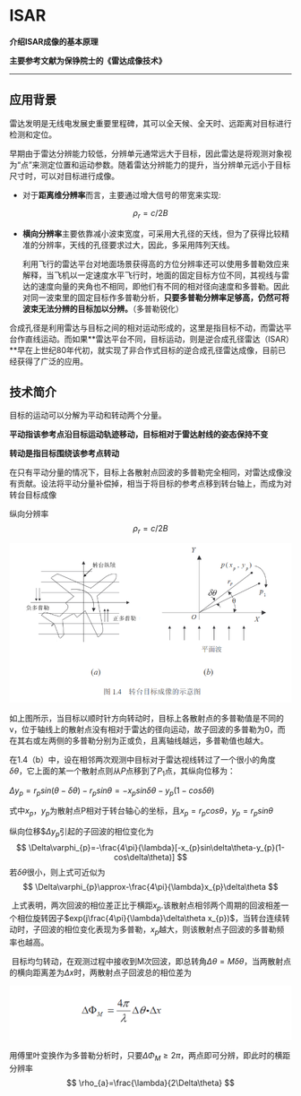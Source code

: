 # ISAR

**介绍ISAR成像的基本原理**

**主要参考文献为保铮院士的《雷达成像技术》**

****

## 应用背景

雷达发明是无线电发展史重要里程碑，其可以全天候、全天时、远距离对目标进行检测和定位。

早期由于雷达分辨能力较低，分辨单元通常远大于目标，因此雷达是将观测对象视为“点”来测定位置和运动参数。随着雷达分辨能力的提升，当分辨单元远小于目标尺寸时，可以对目标进行成像。

* 对于**距离维分辨率**而言，主要通过增大信号的带宽来实现:

$$
\rho_{r}=c/2B
$$

* **横向分辨率**主要依靠减小波束宽度，可采用大孔径的天线，但为了获得比较精准的分辨率，天线的孔径要求过大，因此，多采用阵列天线。

  利用飞行的雷达平台对地面场景获得高的方位分辨率还可以使用多普勒效应来解释，当飞机以一定速度水平飞行时，地面的固定目标方位不同，其视线与雷达的速度向量的夹角也不相同，即他们有不同的相对径向速度和多普勒。因此对同一波束里的固定目标作多普勒分析，**只要多普勒分辨率足够高，仍然可将波束无法分辨的目标加以分辨。**（多普勒锐化）

合成孔径是利用雷达与目标之间的相对运动形成的，这里是指目标不动，而雷达平台作直线运动。而如果**雷达平台不同，目标运动，则是逆合成孔径雷达（ISAR）**早在上世纪80年代初，就实现了非合作式目标的逆合成孔径雷达成像，目前已经获得了广泛的应用。 

## 技术简介

目标的运动可以分解为平动和转动两个分量。

**平动指该参考点沿目标运动轨迹移动，目标相对于雷达射线的姿态保持不变**

**转动是指目标围绕该参考点转动**

在只有平动分量的情况下，目标上各散射点回波的多普勒完全相同，对雷达成像没有贡献。设法将平动分量补偿掉，相当于将目标的参考点移到转台轴上，而成为对转台目标成像

纵向分辨率
$$
\rho_{r}=c/2B
$$


![image-20241125211337038](assets/image-20241125211337038.png)



​       如上图所示，当目标以顺时针方向转动时，目标上各散射点的多普勒值是不同的v，位于轴线上的散射点没有相对于雷达的径向运动，故子回波的多普勒为0，而在其右或左两侧的多普勒分别为正或负，且离轴线越远，多普勒值也越大。

​        在1.4（b）中，设在相邻两次观测中目标对于雷达视线转过了一个很小的角度$\delta\theta$，它上面的某一个散射点则从$P$点移到了$P_{1}$点，其纵向位移为：

$\Delta y_{p}=r_{p}sin(\theta-\delta\theta)-r_{p}sin\theta=-x_{p}sin\delta\theta-y_{p}(1-cos\delta\theta)$

式中$x_{p}$，$y_{p}$为散射点P相对于转台轴心的坐标，且$x_{p}=r_{p}cos\theta$，$y_{p}=r_{p}sin\theta$

纵向位移$$\Delta y_{p}$引起的子回波的相位变化为
$$
\Delta\varphi_{p}=-\frac{4\pi}{\lambda}[-x_{p}sin\delta\theta-y_{p}(1-cos\delta\theta)]
$$
若$\delta \theta$很小，则上式可近似为
$$
\Delta\varphi_{p}\approx-\frac{4\pi}{\lambda}x_{p}\delta\theta
$$


​     上式表明，两次回波的相位差正比于横距$x_{p}$.该散射点相邻两个周期的回波相差一个相位旋转因子$exp(j\frac{4\pi}{\lambda}\delta\theta x_{p})$，当转台连续转动时，子回波的相位变化表现为多普勒，$x_{p}$越大，则该散射点子回波的多普勒频率也越高。

​      目标均匀转动，在观测过程中接收到M次回波，即总转角$\Delta \theta=M\delta\theta$，当两散射点的横向距离差为$\Delta x$时，两散射点子回波总的相位差为

![image-20241125220153381](assets/image-20241125220153381.png)

   用傅里叶变换作为多普勒分析时，只要$\Delta\Phi_{M}\geq2\pi$，两点即可分辨，即此时的横距分辨率
$$
\rho_{a}=\frac{\lambda}{2\Delta\theta}
$$




